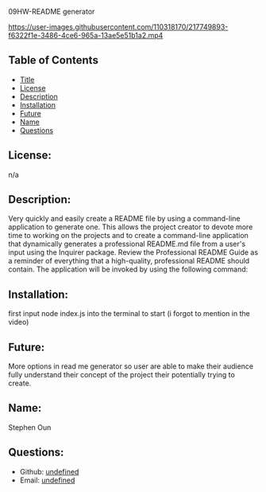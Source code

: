 09HW-README generator


https://user-images.githubusercontent.com/110318170/217749893-f6322f1e-3486-4ce6-965a-13ae5e51b1a2.mp4



## Table of Contents 
- [Title](#title)
- [License](#license)
- [Description](#description)
- [Installation](#installation)
- [Future](#future)
- [Name](#name)
- [Questions](#questions)

## License:
n/a

## Description:

Very quickly and easily create a README file by using a command-line application to generate one. This allows the project creator to devote more time to working on the projects and to create a command-line application that dynamically generates a professional README.md file from a user's input using the Inquirer package. Review the Professional README Guide as a reminder of everything that a high-quality, professional README should contain.
The application will be invoked by using the following command:


## Installation:

first input node index.js into the terminal to start (i forgot to mention in the video)

## Future:

More options in read me generator so user are able to make their audience fully understand their concept of the project their potentially trying to create.

## Name:

Stephen Oun

## Questions:
- Github: [undefined](https://github.com/DevSteph0/09-Challenge)
- Email: [undefined](stephenounisapanda@gmail.com) 
